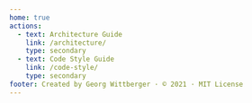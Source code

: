 ```yaml
---
home: true
actions:
  - text: Architecture Guide
    link: /architecture/
    type: secondary
  - text: Code Style Guide
    link: /code-style/
    type: secondary
footer: Created by Georg Wittberger · © 2021 · MIT License
---
```

